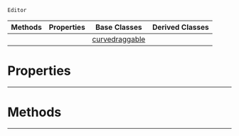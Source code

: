  `Editor`

|Methods|Properties|Base Classes|Derived Classes|
|---|---|---|---|
| | |[curvedraggable](https://github.com/PlasmaEngine/PlasmaDocs/blob/master/code_reference/class_reference/curvedraggable.markdown)| |


 #  Properties


---  
 #  Methods


---  
 

 